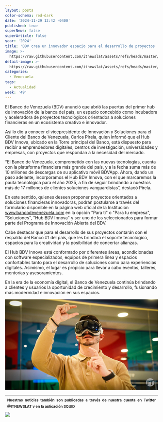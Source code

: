 ```yaml
---
layout: posts
color-schema: red-dark
date: '2024-11-29 12:42 -0400'
published: true
superNews: false
superArticle: false
year: '2024'
title: 'BDV crea un innovador espacio para el desarrollo de proyectos  '
image: >-
  https://raw.githubusercontent.com/itnewslat/assets/refs/heads/master/img/540x320/Innovacion-Tecnologica-p.jpg
detail-image: >-
  https://raw.githubusercontent.com/itnewslat/assets/refs/heads/master/img/1024x680/Innovacion-Tecnologica-g.jpg
categories:
  - Venezuela
tags:
  - Actualidad
week: '49'
---
```

El Banco de Venezuela (BDV) anunció que abrió las puertas del primer hub de innovación de la banca del país, un espacio concebido como incubadora y aceleradora de proyectos tecnológicos orientados a soluciones financieras en un ecosistema creativo e innovador.

Así lo dio a conocer el vicepresidente de Innovación y Soluciones para el Cliente del Banco de Venezuela, Carlos Pirela, quien informó que el Hub BDV Innova, ubicado en la Torre principal del Banco, está dispuesto para recibir a emprendedores digitales, centros de investigación, universidades y empresas, con proyectos que respondan a la necesidad del mercado.
 
“El Banco de Venezuela, comprometido con las nuevas tecnologías, cuenta con la plataforma financiera más grande del país, y a la fecha suma más de 10 millones de descargas de su aplicativo móvil BDVApp. Ahora, dando un paso adelante, incorporamos el Hub BDV Innova, con el que marcaremos la pauta tecnológica para el año 2025, a fin de seguir brindando a nuestros más de 17 millones de clientes soluciones vanguardistas”, destacó Pirela. 

En este sentido, quienes deseen proponer proyectos orientados a soluciones financieras innovadoras, podrán postularse a través del formulario disponible en la página web oficial de la Institución www.bancodevenezuela.com en la opción "Para ti" o "Para tu empresa", "Soluciones", "Hub BDV Innova" y ser uno de los seleccionados para formar parte del Programa de Innovación Abierta del BDV.

Cabe destacar que para el desarrollo de sus proyectos contarán con el respaldo del Banco #1 del país, que les brindará el soporte tecnológico, espacios para la creatividad y la posibilidad de concertar alianzas. 

El Hub BDV Innova está conformado por diferentes áreas, acondicionadas con software especializados, equipos de primera línea y espacios confortables tanto para el desarrollo de soluciones como para experiencias digitales. Asimismo, el lugar es propicio para llevar a cabo eventos, talleres, mentorías y asesoramientos. 

En la era de la economía digital, el Banco de Venezuela continúa brindando a clientes y usuarios la oportunidad de crecimiento y desarrollo, fusionando más modernidad e innovación en sus espacios.

![](https://raw.githubusercontent.com/itnewslat/assets/refs/heads/master/img/540x320/Innovacion-Tecnologica-p.jpg)

<table style="height: 42px;" width="569">
<tbody>
<tr>
<td style="text-align: justify;"><sub><strong>Nuestras noticias también son publicadas a través de nuestra cuenta en Twitter <a href="https://twitter.com/itnewslat?lang=es">@ITNEWSLAT</a> y en la aplicación <a href="https://squidapp.co/en/">SQUID</a></strong></sub></td>
</tr>
</tbody>
</table>

<img src="https://tracker.metricool.com/c3po.jpg?hash=56f88a41e39ab42c063cc51676587a04"/>